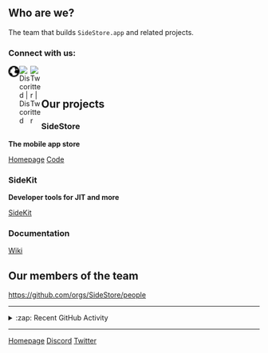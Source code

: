 <!-- 
Docs: How to use GitHub README and actions to auto-generate embedded content.
https://github.com/anuraghazra/github-readme-stats
https://www.youtube.com/watch?v=n6d4KHSKqGk
https://github.com/rahuldkjain/github-profile-readme-generator
 -->

## Who are we?

The team that builds `SideStore.app` and related projects.

### Connect with us:

<!--
[![Website](https://img.shields.io/website?label=sidestore.io&style=for-the-badge&url=https://sidestore.io)](https://sidestore.io)
[![Twitter Follow](https://img.shields.io/twitter/follow/sidestore_io?color=1DA1F2&logo=twitter&style=for-the-badge)](https://twitter.com/intent/follow?original_referer=https%3A%2F%2Fgithub.com%2Fsidestore&screen_name=sidestore)
[![GitHub Followers](https://img.shields.io/github/followers/sidestore?style=for-the-badge)]()
[![GitHub Sponsors](https://img.shields.io/github/sponsors/sidestore?style=for-the-badge
)]() 
-->

[<img align="left" alt="sidestore.io" width="22px" src="https://raw.githubusercontent.com/iconic/open-iconic/master/svg/globe.svg" />][website]
[<img align="left" alt="Discord | Discord" width="22px" src="https://cdn.jsdelivr.net/npm/simple-icons@v3/icons/discord.svg" />][discord]
[<img align="left" alt="Twitter | Twitter" width="22px" src="https://cdn.jsdelivr.net/npm/simple-icons@v3/icons/twitter.svg" />][twitter]

<br />
<br />

## Our projects

### SideStore

__The mobile app store__

[Homepage][website]
[Code][git.sidestore]

### SideKit

__Developer tools for JIT and more__

[SideKit][git.sidekit]

### Documentation

[Wiki][wiki]

## Our members of the team

https://github.com/orgs/SideStore/people

---

<details>
  <summary>:zap: Recent GitHub Activity</summary>

<!--START_SECTION:activity-->
1. 🗣 Commented on [#749](https://github.com/SideStore/SideStore/issues/749) in [SideStore/SideStore](https://github.com/SideStore/SideStore)
2. 🗣 Commented on [#754](https://github.com/SideStore/SideStore/issues/754) in [SideStore/SideStore](https://github.com/SideStore/SideStore)
3. 🗣 Commented on [#759](https://github.com/SideStore/SideStore/issues/759) in [SideStore/SideStore](https://github.com/SideStore/SideStore)
4. 🗣 Commented on [#759](https://github.com/SideStore/SideStore/issues/759) in [SideStore/SideStore](https://github.com/SideStore/SideStore)
5. ❌ Closed PR [#759](https://github.com/SideStore/SideStore/pull/759) in [SideStore/SideStore](https://github.com/SideStore/SideStore)
6. 💪 Opened PR [#759](https://github.com/SideStore/SideStore/pull/759) in [SideStore/SideStore](https://github.com/SideStore/SideStore)
7. 🗣 Commented on [#538](https://github.com/SideStore/SideStore/issues/538) in [SideStore/SideStore](https://github.com/SideStore/SideStore)
8. ❌ Closed PR [#752](https://github.com/SideStore/SideStore/pull/752) in [SideStore/SideStore](https://github.com/SideStore/SideStore)
9. 🗣 Commented on [#758](https://github.com/SideStore/SideStore/issues/758) in [SideStore/SideStore](https://github.com/SideStore/SideStore)
10. ❌ Closed PR [#758](https://github.com/SideStore/SideStore/pull/758) in [SideStore/SideStore](https://github.com/SideStore/SideStore)
11. 🎉 Merged PR [#7](https://github.com/SideStore/anisette-servers/pull/7) in [SideStore/anisette-servers](https://github.com/SideStore/anisette-servers)
12. 💪 Opened PR [#7](https://github.com/SideStore/anisette-servers/pull/7) in [SideStore/anisette-servers](https://github.com/SideStore/anisette-servers)
13. 💪 Opened PR [#758](https://github.com/SideStore/SideStore/pull/758) in [SideStore/SideStore](https://github.com/SideStore/SideStore)
14. 🎉 Merged PR [#39](https://github.com/SideStore/SideStore-Docs/pull/39) in [SideStore/SideStore-Docs](https://github.com/SideStore/SideStore-Docs)
15. 💪 Opened PR [#39](https://github.com/SideStore/SideStore-Docs/pull/39) in [SideStore/SideStore-Docs](https://github.com/SideStore/SideStore-Docs)
16. 🎉 Merged PR [#6](https://github.com/SideStore/anisette-servers/pull/6) in [SideStore/anisette-servers](https://github.com/SideStore/anisette-servers)
17. 🗣 Commented on [#711](https://github.com/SideStore/SideStore/issues/711) in [SideStore/SideStore](https://github.com/SideStore/SideStore)
18. ❗️ Opened issue [#757](https://github.com/SideStore/SideStore/issues/757) in [SideStore/SideStore](https://github.com/SideStore/SideStore)
19. 💪 Opened PR [#6](https://github.com/SideStore/anisette-servers/pull/6) in [SideStore/anisette-servers](https://github.com/SideStore/anisette-servers)
20. ❗️ Opened issue [#756](https://github.com/SideStore/SideStore/issues/756) in [SideStore/SideStore](https://github.com/SideStore/SideStore)
<!--END_SECTION:activity-->

</details>

---

[Homepage][patreon] [Discord][discord] [Twitter][twitter]

<!--
- [Patreon][patreon]
- [OpenCollective][opencollective]
- [YouTube][youtube]
-->

[website]: https://sidestore.io
[wiki]: https://wiki.sidestore.io
[twitter]: https://twitter.com/sidestore_io
[discord]: https://discord.gg/sidestore-949183273383395328
[youtube]: https://youtube.com/TODO
[patreon]: https://www.patreon.com/SideStore
[opencollective]: https://opencollective.com/TODO
[git.sidestore]: https://github.com/SideStore/SideStore/
[git.sidekit]: https://github.com/SideStore/SideKit


